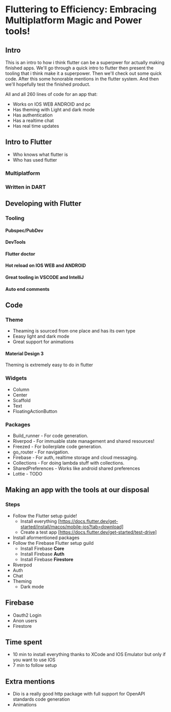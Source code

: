 # Fluttering to Efficiency: Embracing Multiplatform Magic and Power tools!

## Intro
This is an intro to how i think flutter can be a superpwer for actually making finished apps.
We'll go through a quick intro to flutter then present the tooling that i think make it a superpower.
Then we'll check out some quick code.
After this some honorable mentions in the flutter system.
And then we'll hopefully test the finished product.

All and all 260 lines of code for an app that:
* Works on IOS WEB ANDROID and pc
* Has theming with Light and dark mode
* Has authentication
* Has a realtime chat
* Has real time updates


## Intro to Flutter
* Who knows what flutter is
* Who has used flutter
### Multiplatform
### Written in DART

## Developing with Flutter
### Tooling
#### Pubspec/PubDev
#### DevTools
#### Flutter doctor
#### Hot reload on IOS WEB and ANDROID
#### Great tooling in VSCODE and IntelliJ
#### Auto end comments

## Code
### Theme
* Theaming is sourced from one place and has its own type
* Eeasy light and dark mode
* Great support for animations
#### Material Design 3
Theming is extremely easy to do in flutter
### Widgets
* Column
* Center
* Scaffold
* Text
* FloatingActionButton
### Packages
* Build_runner - For code generation.
* Riverpod - For immuable state management and shared resources!
* Freezed - For boilerplate code generation.
* go_router - For navigation.
* Firebase - For auth, realtime storage and cloud messaging.
* Collections - For doing lambda stuff with collections.
* SharedPreferences - Works like android shared preferences
* Lottie - TODO
## Making an app with the tools at our disposal
### Steps
* Follow the Flutter setup guide!
    * Install everything [https://docs.flutter.dev/get-started/install/macos/mobile-ios?tab=download]
    * Create a test app [https://docs.flutter.dev/get-started/test-drive]
* Install aformentioned packages
* Follow the Firebase Flutter setup guild
    * Install Firebase **Core**
    * Install Firebase **Auth**
    * Install Firebase **Firestore**
* Riverpod
* Auth
* Chat
* Theming
    * Dark mode

## Firebase
* Oauth2 Login
* Anon users
* Firestore


## Time spent
* 10 min to install everything thanks to XCode and IOS Emulator but only if you want to use IOS
* 7 min to follow setup

## Extra mentions
* Dio is a really good http package with full support for OpenAPI standards code generation
* Animations
